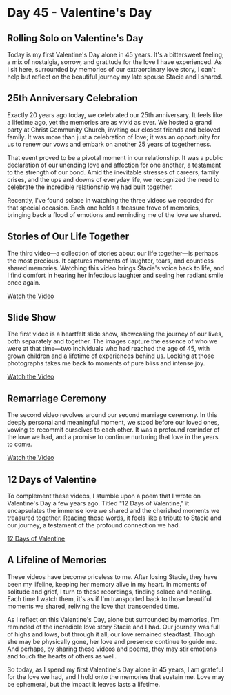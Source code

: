 # Day 45 - Valentine's Day

## Rolling Solo on Valentine's Day

Today is my first Valentine's Day alone in 45 years. It's a bittersweet feeling; a mix of nostalgia, sorrow, and
gratitude for the love I have experienced. As I sit here, surrounded by memories of our extraordinary love story, I
can't help but reflect on the beautiful journey my late spouse Stacie and I shared.


## 25th Anniversary Celebration

Exactly 20 years ago today, we celebrated our 25th anniversary. It feels like a lifetime ago, yet the memories are as
vivid as ever. We hosted a grand party at Christ Community Church, inviting our closest friends and beloved family. It
was more than just a celebration of love; it was an opportunity for us to renew our vows and embark on another 25 years
of togetherness.

That event proved to be a pivotal moment in our relationship. It was a public declaration of our unending love and
affection for one another, a testament to the strength of our bond. Amid the inevitable stresses of careers, family
crises, and the ups and downs of everyday life, we recognized the need to celebrate the incredible relationship we had
built together.

Recently, I've found solace in watching the three videos we recorded for that special occasion. Each one holds a
treasure trove of memories, bringing back a flood of emotions and reminding me of the love we shared.


## Stories of Our Life Together

The third video—a collection of stories about our life together—is perhaps the most precious. It captures moments of
laughter, tears, and countless shared memories. Watching this video brings Stacie's voice back to life, and I find
comfort in hearing her infectious laughter and seeing her radiant smile once again.

[Watch the Video](https://www.youtube.com/watch?v=iXMJhSLY7VI)


## Slide Show

The first video is a heartfelt slide show, showcasing the journey of our lives, both separately and together. The images
capture the essence of who we were at that time—two individuals who had reached the age of 45, with grown children and a
lifetime of experiences behind us. Looking at those photographs takes me back to moments of pure bliss and intense joy.

[Watch the Video](https://www.youtube.com/watch?v=rI23hCG_QO8)


## Remarriage Ceremony

The second video revolves around our second marriage ceremony. In this deeply personal and meaningful moment, we stood
before our loved ones, vowing to recommit ourselves to each other. It was a profound reminder of the love we had, and a
promise to continue nurturing that love in the years to come.

[Watch the Video](https://www.youtube.com/watch?v=XZuWLrPwSNY)


## 12 Days of Valentine

To complement these videos, I stumble upon a poem that I wrote on Valentine's Day a few years ago. Titled "12 Days of
Valentine," it encapsulates the immense love we shared and the cherished moments we treasured together. Reading those
words, it feels like a tribute to Stacie and our journey, a testament of the profound connection we had.

[12 Days of Valentine](/poem/Valentine.md)


## A Lifeline of Memories

These videos have become priceless to me. After losing Stacie, they have been my lifeline, keeping her memory alive in
my heart. In moments of solitude and grief, I turn to these recordings, finding solace and healing. Each time I watch
them, it's as if I'm transported back to those beautiful moments we shared, reliving the love that transcended time.

As I reflect on this Valentine's Day, alone but surrounded by memories, I'm reminded of the incredible love story Stacie
and I had. Our journey was full of highs and lows, but through it all, our love remained steadfast. Though she may be
physically gone, her love and presence continue to guide me. And perhaps, by sharing these videos and poems, they may
stir emotions and touch the hearts of others as well.

So today, as I spend my first Valentine's Day alone in 45 years, I am grateful for the love we had, and I hold onto the
memories that sustain me. Love may be ephemeral, but the impact it leaves lasts a lifetime.